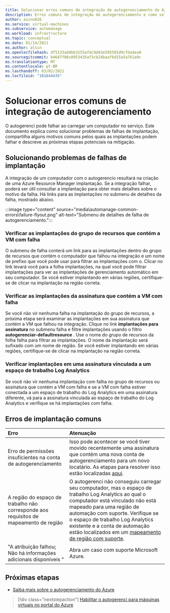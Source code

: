 ```yaml
---
title: Solucionar erros comuns de integração de autogerenciamento do Azure
description: Erros comuns de integração de autogerenciamento e como solucioná-los
author: asinn826
ms.service: virtual-machines
ms.subservice: automanage
ms.workload: infrastructure
ms.topic: conceptual
ms.date: 01/14/2021
ms.author: alsin
ms.openlocfilehash: df5133ad4bb3155afdc9d43e595591d9cfda4ea0
ms.sourcegitcommit: b4647f06c0953435af3cb24baaf6d15a5a761a9c
ms.translationtype: MT
ms.contentlocale: pt-BR
ms.lasthandoff: 03/02/2021
ms.locfileid: "101644435"
---
```

# <a name="troubleshoot-common-automanage-onboarding-errors"></a>Solucionar erros comuns de integração de autogerenciamento
O autogerenci pode falhar ao carregar um computador no serviço. Este documento explica como solucionar problemas de falhas de implantação, compartilha alguns motivos comuns pelos quais as implantações podem falhar e descreve as próximas etapas potenciais na mitigação.

## <a name="troubleshooting-deployment-failures"></a>Solucionando problemas de falhas de implantação
A integração de um computador com o autogerencio resultará na criação de uma Azure Resource Manager implantação. Se a integração falhar, poderá ser útil consultar a implantação para obter mais detalhes sobre o motivo da falha. Há links para as implantações no submenu de detalhes da falha, mostrado abaixo.

:::image type="content" source="media\automanage-common-errors\failure-flyout.png" alt-text="Submenu de detalhes de falha de autogerenciamento.":::

### <a name="check-the-deployments-for-the-resource-group-containing-the-failed-vm"></a>Verificar as implantações do grupo de recursos que contém a VM com falha
O submenu de falha conterá um link para as implantações dentro do grupo de recursos que contém o computador que falhou na integração e um nome de prefixo que você pode usar para filtrar as implantações com o. Clicar no link levará você para a folha implantações, na qual você pode filtrar implantações para ver as implantações de gerenciamento automático em seu computador. Se você estiver implantando em várias regiões, certifique-se de clicar na implantação na região correta.

### <a name="check-the-deployments-for-the-subscription-containing-the-failed-vm"></a>Verificar as implantações da assinatura que contém a VM com falha
Se você não vir nenhuma falha na implantação do grupo de recursos, a próxima etapa será examinar as implantações em sua assinatura que contém a VM que falhou na integração. Clique no link **implantações para assinatura** no submenu falha e filtre implantações usando o filtro **autogerenciar-defaultresource** . Use o nome do grupo de recursos da folha falha para filtrar as implantações. O nome da implantação será sufixado com um nome de região. Se você estiver implantando em várias regiões, certifique-se de clicar na implantação na região correta.

### <a name="check-deployments-in-a-subscription-linked-to-a-log-analytics-workspace"></a>Verificar implantações em uma assinatura vinculada a um espaço de trabalho Log Analytics
Se você não vir nenhuma implantação com falha no grupo de recursos ou assinatura que contém a VM com falha e se a VM com falha estiver conectada a um espaço de trabalho do Log Analytics em uma assinatura diferente, vá para a assinatura vinculada ao espaço de trabalho do Log Analytics e verifique se há implantações com falha.

## <a name="common-deployment-errors"></a>Erros de implantação comuns

Erro |  Atenuação
:-----|:-------------|
Erro de permissões insuficientes na conta de autogerenciamento | Isso pode acontecer se você tiver movido recentemente uma assinatura que contém uma nova conta de autogerenciamento para um novo locatário. As etapas para resolver isso estão localizadas [aqui](./repair-automanage-account.md).
A região do espaço de trabalho não corresponde aos requisitos de mapeamento de região | O autogerenci não conseguiu carregar seu computador, mas o espaço de trabalho Log Analytics ao qual o computador está vinculado não está mapeado para uma região de automação com suporte. Verifique se o espaço de trabalho Log Analytics existente e a conta de automação estão localizados em um [mapeamento de região com suporte](../automation/how-to/region-mappings.md).
"A atribuição falhou; Não há informações adicionais disponíveis " | Abra um caso com suporte Microsoft Azure.

## <a name="next-steps"></a>Próximas etapas

* [Saiba mais sobre o autogerenciamento do Azure](./automanage-virtual-machines.md)

> [!div class="nextstepaction"]
> [Habilitar o autogerenci para máquinas virtuais no portal do Azure](quick-create-virtual-machines-portal.md)
